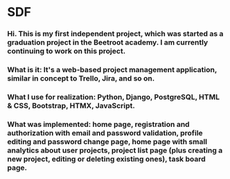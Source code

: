 # SDF

### Hi. This is my first independent project, which was started as a graduation project in the Beetroot academy. I am currently continuing to work on this project.

### What is it: It's a web-based project management application, similar in concept to Trello, Jira, and so on.
### What I use for realization: Python, Django, PostgreSQL, HTML & CSS, Bootstrap, HTMX, JavaScript.

### What was implemented: home page, registration and authorization with email and password validation, profile editing and password change page, home page with small analytics about user projects, project list page (plus creating a new project, editing or deleting existing ones), task board page.
